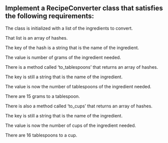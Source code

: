 Implement a RecipeConverter class that satisfies the following requirements:
-----------------------------------------------------------------------------

The class is initialized with a list of the ingredients to convert.

That list is an array of hashes.

The key of the hash is a string that is the name of the ingredient.

The value is number of grams of the ingredient needed.

There is a method called ‘to_tablespoons’ that returns an array of hashes.

The key is still a string that is the name of the ingredient.

The value is now the number of tablespoons of the ingredient needed.

There are 15 grams to a tablespoon.

There is also a method called ‘to_cups’ that returns an array of hashes.

The key is still a string that is the name of the ingredient.

The value is now the number of cups of the ingredient needed.

There are 16 tablespoons to a cup.
